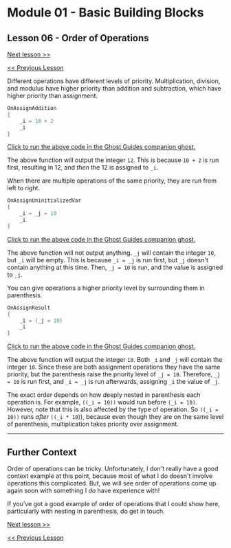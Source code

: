 # Module 01 - Basic Building Blocks

## Lesson 06 - Order of Operations

[Next lesson >>](../module_01_basic_building_blocks/07_comparisons.md)

[<< Previous Lesson](../module_01_basic_building_blocks/05_operators.md)

Different operations have different levels of priority. Multiplication, division, and modulus have higher priority than addition and subtraction, which have higher priority than assignment.

```c
OnAssignAddition
{
	_i = 10 + 2
	_i
}
```

[Click to run the above code in the Ghost Guides companion ghost.](https://zichqec.github.io/YAYA_Fundamentals/jump.html?url=x-ukagaka-link%3Atype%3Devent%26ghost%3DGhost%20Guides%26info%3DOnExample.M1.L6.AssignAddition)

The above function will output the integer `12`. This is because `10 + 2` is run first, resulting in 12, and *then* the 12 is assigned to `_i`.

When there are multiple operations of the same priority, they are run from left to right.

```c
OnAssignUninitializedVar
{
	_i = _j = 10
	_i
}
```

[Click to run the above code in the Ghost Guides companion ghost.](https://zichqec.github.io/YAYA_Fundamentals/jump.html?url=x-ukagaka-link%3Atype%3Devent%26ghost%3DGhost%20Guides%26info%3DOnExample.M1.L6.AssignUninitializedVar)

The above function will not output anything. `_j` will contain the integer `10`, but `_i` will be empty. This is because `_i = _j` is run first, but `_j` doesn't contain anything at this time. Then, `_j = 10` is run, and the value is assigned to `_j`.


You can give operations a higher priority level by surrounding them in parenthesis.

```c
OnAssignResult
{
	_i = (_j = 10)
	_i
}
```

[Click to run the above code in the Ghost Guides companion ghost.](https://zichqec.github.io/YAYA_Fundamentals/jump.html?url=x-ukagaka-link%3Atype%3Devent%26ghost%3DGhost%20Guides%26info%3DOnExample.M1.L6.AssignResult)

The above function will output the integer `10`. Both `_i` and `_j` will contain the integer `10`. Since these are both assignment operations they have the same priority, but the parenthesis raise the priority level of `_j = 10`. Therefore, `_j = 10` is run first, and `_i = _j` is run afterwards, assigning `_i` the value of `_j`.


The exact order depends on how deeply nested in parenthesis each operation is. For example, `((_i = 10))` would run before `(_i = 10)`. However, note that this is also affected by the type of operation. So `((_i = 10))` runs *after* `((_i * 10`)), because even though they are on the same level of parenthesis, multiplication takes priority over assignment.

---

## Further Context

Order of operations can be tricky. Unfortunately, I don't really have a good context example at this point, because most of what I do doesn't involve operations this complicated. But, we will see order of operations come up again soon with something I *do* have experience with!

If you've got a good example of order of operations that I could show here, particularly with nesting in parenthesis, do get in touch.

[Next lesson >>](../module_01_basic_building_blocks/07_comparisons.md)

[<< Previous Lesson](../module_01_basic_building_blocks/05_operators.md)
